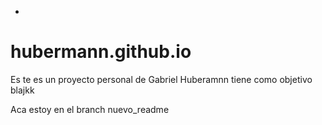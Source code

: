 - 

# hubermann.github.io


Es te es un proyecto personal de Gabriel Huberamnn
tiene como objetivo blajkk




Aca estoy en el branch nuevo_readme
